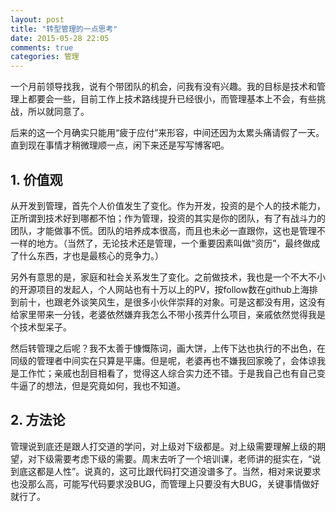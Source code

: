 ```yaml
---
layout: post
title: "转型管理的一点思考"
date: 2015-05-28 22:05
comments: true
categories: 管理
---
```

一个月前领导找我，说有个带团队的机会，问我有没有兴趣。我的目标是技术和管理上都要会一些，目前工作上技术路线提升已经很小，而管理基本上不会，有些挑战，所以就同意了。

后来的这一个月确实只能用“疲于应付”来形容，中间还因为太累头痛请假了一天。直到现在事情才稍微理顺一点，闲下来还是写写博客吧。

## 1. 价值观

从开发到管理，首先个人价值发生了变化。作为开发，投资的是个人的技术能力，正所谓到技术好到哪都不怕；作为管理，投资的其实是你的团队，有了有战斗力的团队，才能做事不慌。团队的培养成本很高，而且也未必一直跟你，这也是管理不一样的地方。（当然了，无论技术还是管理，一个重要因素叫做“资历”，最终做成了什么东西，才也是最核心的竞争力。）

另外有意思的是，家庭和社会关系发生了变化。之前做技术，我也是一个不大不小的开源项目的发起人，个人网站也有十万以上的PV，按follow数在github上海排到前十，也跟老外谈笑风生，是很多小伙伴崇拜的对象。可是这都没有用，这没有给家里带来一分钱，老婆依然嫌弃我怎么不带小孩弄什么项目，亲戚依然觉得我是个技术型呆子。

然后转管理之后呢？我不太善于慷慨陈词，画大饼，上传下达也执行的不出色，在同级的管理者中间实在只算是平庸。但是呢，老婆再也不嫌我回家晚了，会体谅我是工作忙；亲戚也刮目相看了，觉得这人综合实力还不错。于是我自己也有自己变牛逼了的想法，但是究竟如何，我也不知道。

## 2. 方法论

管理说到底还是跟人打交道的学问，对上级对下级都是。对上级需要理解上级的期望，对下级需要考虑下级的需要。周末去听了一个培训课，老师讲的挺实在，“说到底这都是人性”。说真的，这可比跟代码打交道没谱多了。当然，相对来说要求也没那么高，可能写代码要求没BUG，而管理上只要没有大BUG，关键事情做好就行了。